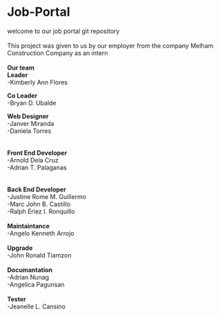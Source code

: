 # Job-Portal

welcome to our job portal git repository
<br><br>
This project was given to us by our employer from the company Melham Construction Company as an intern
<br><br>
**Our team**
<br>
**Leader**<br>
-Kimberly Ann Flores 

**Co Leader**<br>
-Bryan D. Ubalde<br>

**Web Designer**<br>
-Janver Miranda<br>
-Daniela Torres<br>
<br>
<br>
**Front End Developer**<br>
-Arnold Dela Cruz<br>
-Adrian T. Palaganas<br>
<br>
<br>
**Back End Developer**<br>
-Justine Rome M. Guillermo<br>
-Marc John B. Castillo<br>
-Ralph Eriez I. Ronquillo<br>
<br>
**Maintaintance**<br>
-Angelo Kenneth Arrojo<br>
<br>
**Upgrade**<br>
-John Ronald Tiamzon<br>
<br>
**Documantation**<br>
-Adrian Nunag<br>
-Angelica Pagunsan<br>
<br>
**Tester**<br>
-Jeanelle L. Cansino<br>

